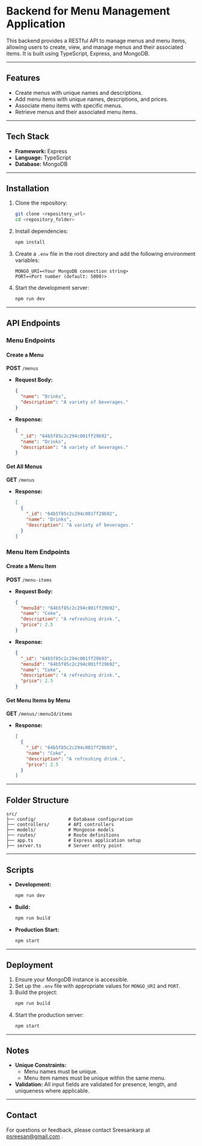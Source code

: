 # Backend for Menu Management Application

This backend provides a RESTful API to manage menus and menu items, allowing users to create, view, and manage menus and their associated items. It is built using TypeScript, Express, and MongoDB.

---

## Features
- Create menus with unique names and descriptions.
- Add menu items with unique names, descriptions, and prices.
- Associate menu items with specific menus.
- Retrieve menus and their associated menu items.

---

## Tech Stack
- **Framework:** Express
- **Language:** TypeScript
- **Database:** MongoDB

---

## Installation

1. Clone the repository:
   ```bash
   git clone <repository_url>
   cd <repository_folder>
   ```

2. Install dependencies:
   ```bash
   npm install
   ```

3. Create a `.env` file in the root directory and add the following environment variables:
   ```env
   MONGO_URI=<Your MongoDB connection string>
   PORT=<Port number (default: 5000)>
   ```

4. Start the development server:
   ```bash
   npm run dev
   ```

---

## API Endpoints

### Menu Endpoints

#### Create a Menu
**POST** `/menus`
- **Request Body:**
  ```json
  {
    "name": "Drinks",
    "description": "A variety of beverages."
  }
  ```
- **Response:**
  ```json
  {
    "_id": "64b5f85c2c294c001ff29b92",
    "name": "Drinks",
    "description": "A variety of beverages."
  }
  ```

#### Get All Menus
**GET** `/menus`
- **Response:**
  ```json
  [
    {
      "_id": "64b5f85c2c294c001ff29b92",
      "name": "Drinks",
      "description": "A variety of beverages."
    }
  ]
  ```

### Menu Item Endpoints

#### Create a Menu Item
**POST** `/menu-items`
- **Request Body:**
  ```json
  {
    "menuId": "64b5f85c2c294c001ff29b92",
    "name": "Coke",
    "description": "A refreshing drink.",
    "price": 2.5
  }
  ```
- **Response:**
  ```json
  {
    "_id": "64b5f85c2c294c001ff29b93",
    "menuId": "64b5f85c2c294c001ff29b92",
    "name": "Coke",
    "description": "A refreshing drink.",
    "price": 2.5
  }
  ```

#### Get Menu Items by Menu
**GET** `/menus/:menuId/items`
- **Response:**
  ```json
  [
    {
      "_id": "64b5f85c2c294c001ff29b93",
      "name": "Coke",
      "description": "A refreshing drink.",
      "price": 2.5
    }
  ]
  ```

---

## Folder Structure
```
src/
├── config/            # Database configuration
├── controllers/       # API controllers
├── models/            # Mongoose models
├── routes/            # Route definitions
├── app.ts             # Express application setup
├── server.ts          # Server entry point
```

---

## Scripts

- **Development:**
  ```bash
  npm run dev
  ```

- **Build:**
  ```bash
  npm run build
  ```

- **Production Start:**
  ```bash
  npm start
  ```

---

## Deployment
1. Ensure your MongoDB instance is accessible.
2. Set up the `.env` file with appropriate values for `MONGO_URI` and `PORT`.
3. Build the project:
   ```bash
   npm run build
   ```
4. Start the production server:
   ```bash
   npm start
   ```

---

## Notes
- **Unique Constraints:**
  - Menu names must be unique.
  - Menu item names must be unique within the same menu.
- **Validation:** All input fields are validated for presence, length, and uniqueness where applicable.

---


## Contact
For questions or feedback, please contact Sreesankarp at psreesan@gmail.com .

